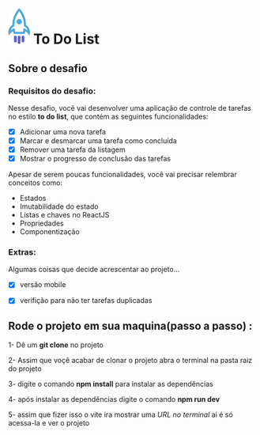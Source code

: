# ![Logo](/src/assets/LogoRocket.svg) To Do List


## Sobre o desafio

### **Requisitos do desafio:**
Nesse desafio, você vai desenvolver uma aplicação de controle de tarefas no estilo **to do list**, que contém as seguintes funcionalidades:

- [x] Adicionar uma nova tarefa
- [x] Marcar e desmarcar uma tarefa como concluída
- [x] Remover uma tarefa da listagem
- [x] Mostrar o progresso de conclusão das tarefas

Apesar de serem poucas funcionalidades, você vai precisar relembrar conceitos como:

- Estados
- Imutabilidade do estado
- Listas e chaves no ReactJS
- Propriedades
- Componentização


### **Extras:**
Algumas coisas que decide acrescentar ao projeto...

- [x] versão mobile
- [x] verifição para não ter tarefas duplicadas


## Rode o projeto em sua maquina(passo a passo) :

  1- Dê um **git clone** no projeto

  2- Assim que voçê acabar de clonar o projeto abra o terminal na pasta raiz do projeto

  3- digite o comando **npm install** para instalar as dependências

  4- após instalar as dependências digite o comando **npm run dev**

  5- assim que fizer isso o vite ira mostrar uma *URL no terminal* ai é só acessa-la e ver o projeto
